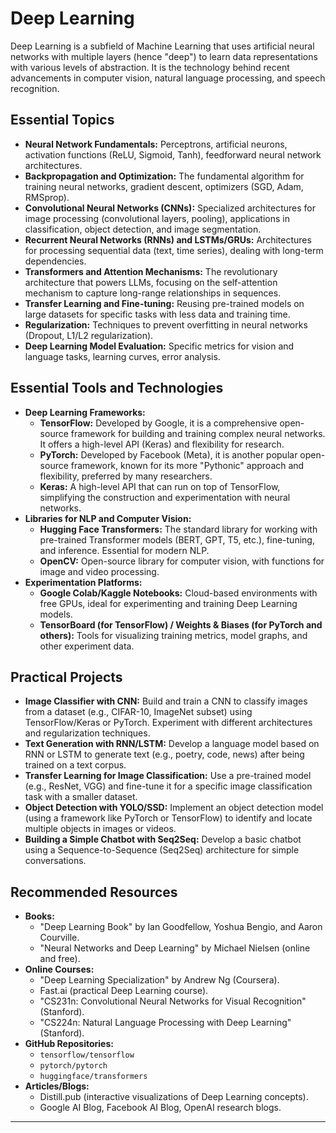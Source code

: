 # Deep Learning

Deep Learning is a subfield of Machine Learning that uses artificial neural networks with multiple layers (hence "deep") to learn data representations with various levels of abstraction. It is the technology behind recent advancements in computer vision, natural language processing, and speech recognition.

## Essential Topics

*   **Neural Network Fundamentals:** Perceptrons, artificial neurons, activation functions (ReLU, Sigmoid, Tanh), feedforward neural network architectures.
*   **Backpropagation and Optimization:** The fundamental algorithm for training neural networks, gradient descent, optimizers (SGD, Adam, RMSprop).
*   **Convolutional Neural Networks (CNNs):** Specialized architectures for image processing (convolutional layers, pooling), applications in classification, object detection, and image segmentation.
*   **Recurrent Neural Networks (RNNs) and LSTMs/GRUs:** Architectures for processing sequential data (text, time series), dealing with long-term dependencies.
*   **Transformers and Attention Mechanisms:** The revolutionary architecture that powers LLMs, focusing on the self-attention mechanism to capture long-range relationships in sequences.
*   **Transfer Learning and Fine-tuning:** Reusing pre-trained models on large datasets for specific tasks with less data and training time.
*   **Regularization:** Techniques to prevent overfitting in neural networks (Dropout, L1/L2 regularization).
*   **Deep Learning Model Evaluation:** Specific metrics for vision and language tasks, learning curves, error analysis.

## Essential Tools and Technologies

*   **Deep Learning Frameworks:**
    *   **TensorFlow:** Developed by Google, it is a comprehensive open-source framework for building and training complex neural networks. It offers a high-level API (Keras) and flexibility for research.
    *   **PyTorch:** Developed by Facebook (Meta), it is another popular open-source framework, known for its more "Pythonic" approach and flexibility, preferred by many researchers.
    *   **Keras:** A high-level API that can run on top of TensorFlow, simplifying the construction and experimentation with neural networks.
*   **Libraries for NLP and Computer Vision:**
    *   **Hugging Face Transformers:** The standard library for working with pre-trained Transformer models (BERT, GPT, T5, etc.), fine-tuning, and inference. Essential for modern NLP.
    *   **OpenCV:** Open-source library for computer vision, with functions for image and video processing.
*   **Experimentation Platforms:**
    *   **Google Colab/Kaggle Notebooks:** Cloud-based environments with free GPUs, ideal for experimenting and training Deep Learning models.
    *   **TensorBoard (for TensorFlow) / Weights & Biases (for PyTorch and others):** Tools for visualizing training metrics, model graphs, and other experiment data.

## Practical Projects

*   **Image Classifier with CNN:** Build and train a CNN to classify images from a dataset (e.g., CIFAR-10, ImageNet subset) using TensorFlow/Keras or PyTorch. Experiment with different architectures and regularization techniques.
*   **Text Generation with RNN/LSTM:** Develop a language model based on RNN or LSTM to generate text (e.g., poetry, code, news) after being trained on a text corpus.
*   **Transfer Learning for Image Classification:** Use a pre-trained model (e.g., ResNet, VGG) and fine-tune it for a specific image classification task with a smaller dataset.
*   **Object Detection with YOLO/SSD:** Implement an object detection model (using a framework like PyTorch or TensorFlow) to identify and locate multiple objects in images or videos.
*   **Building a Simple Chatbot with Seq2Seq:** Develop a basic chatbot using a Sequence-to-Sequence (Seq2Seq) architecture for simple conversations.

## Recommended Resources

*   **Books:**
    *   "Deep Learning Book" by Ian Goodfellow, Yoshua Bengio, and Aaron Courville.
    *   "Neural Networks and Deep Learning" by Michael Nielsen (online and free).
*   **Online Courses:**
    *   "Deep Learning Specialization" by Andrew Ng (Coursera).
    *   Fast.ai (practical Deep Learning course).
    *   "CS231n: Convolutional Neural Networks for Visual Recognition" (Stanford).
    *   "CS224n: Natural Language Processing with Deep Learning" (Stanford).
*   **GitHub Repositories:**
    *   `tensorflow/tensorflow`
    *   `pytorch/pytorch`
    *   `huggingface/transformers`
*   **Articles/Blogs:**
    *   Distill.pub (interactive visualizations of Deep Learning concepts).
    *   Google AI Blog, Facebook AI Blog, OpenAI research blogs.

---


